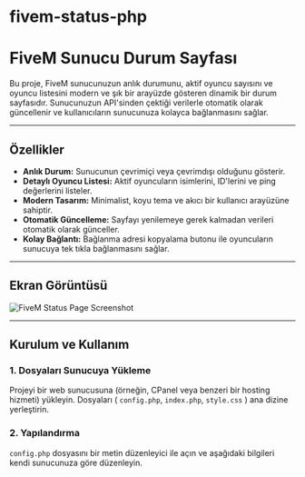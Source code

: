 # fivem-status-php

# FiveM Sunucu Durum Sayfası

Bu proje, FiveM sunucunuzun anlık durumunu, aktif oyuncu sayısını ve oyuncu listesini modern ve şık bir arayüzde gösteren dinamik bir durum sayfasıdır. Sunucunuzun API'sinden çektiği verilerle otomatik olarak güncellenir ve kullanıcıların sunucunuza kolayca bağlanmasını sağlar.

---

## Özellikler

- **Anlık Durum:** Sunucunun çevrimiçi veya çevrimdışı olduğunu gösterir.
- **Detaylı Oyuncu Listesi:** Aktif oyuncuların isimlerini, ID'lerini ve ping değerlerini listeler.
- **Modern Tasarım:** Minimalist, koyu tema ve akıcı bir kullanıcı arayüzüne sahiptir.
- **Otomatik Güncelleme:** Sayfayı yenilemeye gerek kalmadan verileri otomatik olarak günceller.
- **Kolay Bağlantı:** Bağlanma adresi kopyalama butonu ile oyuncuların sunucuya tek tıkla bağlanmasını sağlar.

---

## Ekran Görüntüsü

![FiveM Status Page Screenshot](https://i.hizliresim.com/mbgmboz.png)

---

## Kurulum ve Kullanım

### 1. Dosyaları Sunucuya Yükleme

Projeyi bir web sunucusuna (örneğin, CPanel veya benzeri bir hosting hizmeti) yükleyin. Dosyaları ( `config.php`, `index.php`, `style.css` ) ana dizine yerleştirin.

### 2. Yapılandırma

`config.php` dosyasını bir metin düzenleyici ile açın ve aşağıdaki bilgileri kendi sunucunuza göre düzenleyin.


